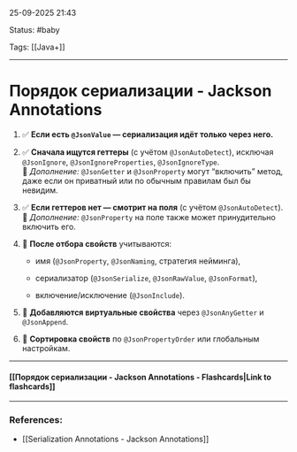 
25-09-2025 21:43

Status: #baby 

Tags: [[Java+]]

---
# Порядок сериализации - Jackson Annotations

1. ✅ **Если есть `@JsonValue` — сериализация идёт только через него.**
    
2. ✅ **Сначала ищутся геттеры** (с учётом `@JsonAutoDetect`), исключая `@JsonIgnore`, `@JsonIgnoreProperties`, `@JsonIgnoreType`.  
    🔹 _Дополнение:_ `@JsonGetter` и `@JsonProperty` могут “включить” метод, даже если он приватный или по обычным правилам был бы невидим.
    
3. ✅ **Если геттеров нет — смотрит на поля** (с учётом `@JsonAutoDetect`).  
    🔹 _Дополнение:_ `@JsonProperty` на поле также может принудительно включить его.
    
4. 🔹 **После отбора свойств** учитываются:
    
    - имя (`@JsonProperty`, `@JsonNaming`, стратегия нейминга),
        
    - сериализатор (`@JsonSerialize`, `@JsonRawValue`, `@JsonFormat`),
        
    - включение/исключение (`@JsonInclude`).
        
5. 🔹 **Добавляются виртуальные свойства** через `@JsonAnyGetter` и `@JsonAppend`.
    
6. 🔹 **Сортировка свойств** по `@JsonPropertyOrder` или глобальным настройкам.

----
#### [[Порядок сериализации - Jackson Annotations - Flashcards|Link to flashcards]]



---
### References:

-  [[Serialization Annotations - Jackson Annotations]]